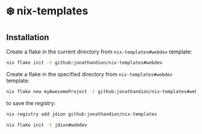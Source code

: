 # ❄️ nix-templates

## Installation

Create a flake in the current directory from `nix-templates#webdev` template:
```sh
nix flake init -t github:jonathandion/nix-templates#webdev
```

Create a flake in the specified directory from `nix-templates#webdev` template:
```sh
nix flake new myAwesomeProject -t github:jonathandion/nix-templates#webdev
```

to save the registry:
```sh
nix registry add jdion github:jonathandion/nix-templates

nix flake init -t jdion#webdev
```
